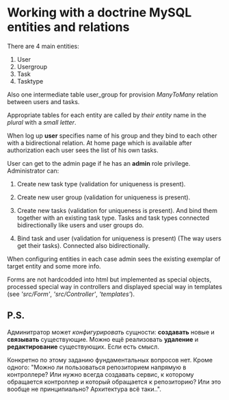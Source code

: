 # Working with a doctrine MySQL entities and relations

There are 4 main entities:
1. User
2. Usergroup
3. Task
4. Tasktype

Also one intermediate table user_group for provision _ManyToMany_ relation between users and tasks.

Appropriate tables for each entity are called by _their entity_ name in the _plural_ with a _small letter_.

When log up **user** specifies name of his group and they bind to each other with a bidirectional relation. At home page which is available after authorization each user sees the list of his own tasks.

User can get to the admin page if he has an **admin** role privilege. Administrator can:
1. Create new task type (validation for uniqueness is present).
2. Create new user group (validation for uniqueness is present).
3. Create new tasks (validation for uniqueness is present). And bind them together with an existing task type. Tasks and task types connected bidirectionally like users and user groups do.

4. Bind task and user (validation for uniqueness is present) (The way users get their tasks). Connected also bidirectionally.

When configuring entities in each case admin sees the existing exemplar of target entity and some more info.

Forms are not hardcodded into html but implemented as special objects, processed special way in controllers and displayed special way in templates (see _'src/Form'_, _'src/Controller'_, _'templates'_).

## P.S.
Админитратор может _конфигурировать_ сущности: **создавать** новые и **связывать** существующие. Можно ещё реализовать **удаление** и **редактирование** существующих. Если есть смысл.

Конкретно по этому заданию фундаментальных вопросов нет. Кроме одного: "Можно ли пользоваться репозиторием напрямую в контроллере? Или нужно всегда создавать сервис, к которому обращается контроллер и который обращается к репозиторию? Или это вообще не принципиально? Архитектура всё таки..".